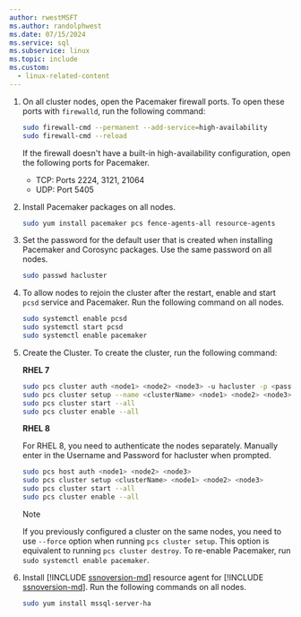 ```yaml
---
author: rwestMSFT
ms.author: randolphwest
ms.date: 07/15/2024
ms.service: sql
ms.subservice: linux
ms.topic: include
ms.custom:
  - linux-related-content
---
```

1. On all cluster nodes, open the Pacemaker firewall ports. To open these ports with `firewalld`, run the following command:

   ```bash
   sudo firewall-cmd --permanent --add-service=high-availability
   sudo firewall-cmd --reload
   ```

   If the firewall doesn't have a built-in high-availability configuration, open the following ports for Pacemaker.

   - TCP: Ports 2224, 3121, 21064
   - UDP: Port 5405

1. Install Pacemaker packages on all nodes.

   ```bash
   sudo yum install pacemaker pcs fence-agents-all resource-agents
   ```

1. Set the password for the default user that is created when installing Pacemaker and Corosync packages. Use the same password on all nodes.

   ```bash
   sudo passwd hacluster
   ```

1. To allow nodes to rejoin the cluster after the restart, enable and start `pcsd` service and Pacemaker. Run the following command on all nodes.

   ```bash
   sudo systemctl enable pcsd
   sudo systemctl start pcsd
   sudo systemctl enable pacemaker
   ```

1. Create the Cluster. To create the cluster, run the following command:

   **RHEL 7**

   ```bash
   sudo pcs cluster auth <node1> <node2> <node3> -u hacluster -p <password for hacluster>
   sudo pcs cluster setup --name <clusterName> <node1> <node2> <node3>
   sudo pcs cluster start --all
   sudo pcs cluster enable --all
   ```

   **RHEL 8**

   For RHEL 8, you need to authenticate the nodes separately. Manually enter in the Username and Password for hacluster when prompted.

   ```bash
   sudo pcs host auth <node1> <node2> <node3>
   sudo pcs cluster setup <clusterName> <node1> <node2> <node3>
   sudo pcs cluster start --all
   sudo pcs cluster enable --all
   ```

   > [!NOTE]  
   > If you previously configured a cluster on the same nodes, you need to use `--force` option when running `pcs cluster setup`. This option is equivalent to running `pcs cluster destroy`. To re-enable Pacemaker, run `sudo systemctl enable pacemaker`.

1. Install [!INCLUDE [ssnoversion-md](../../includes/ssnoversion-md.md)] resource agent for [!INCLUDE [ssnoversion-md](../../includes/ssnoversion-md.md)]. Run the following commands on all nodes.

   ```bash
   sudo yum install mssql-server-ha
   ```
